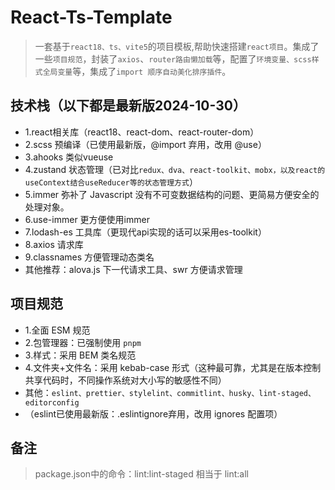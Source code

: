 # React-Ts-Template

> 一套基于`react18、ts、vite5`的项目模板,帮助快速搭建`react项目`。集成了一些`项目规范`，封装了`axios`、`router路由懒加载`等，配置了`环境变量、scss样式全局变量`等，集成了`import 顺序自动美化排序插件`。

## 技术栈（以下都是最新版2024-10-30）

- 1.react相关库（react18、react-dom、react-router-dom）
- 2.scss 预编译（已使用最新版，@import 弃用，改用 @use）
- 3.ahooks 类似vueuse
- 4.zustand 状态管理（已对比`redux、dva、react-toolkit、mobx，以及react的useContext结合useReducer等的状态管理方式`）
- 5.immer 弥补了 Javascript 没有不可变数据结构的问题、更简易方便安全的处理对象。
- 6.use-immer 更方便使用immer
- 7.lodash-es 工具库（更现代api实现的话可以采用es-toolkit）
- 8.axios 请求库
- 9.classnames 方便管理动态类名
- 其他推荐：alova.js 下一代请求工具、swr 方便请求管理

## 项目规范

- 1.全面 ESM 规范
- 2.包管理器：已强制使用 `pnpm`
- 3.样式：采用 BEM 类名规范
- 4.文件夹+文件名：采用 kebab-case 形式（这种最可靠，尤其是在版本控制共享代码时，不同操作系统对大小写的敏感性不同）
- 其他：`eslint、prettier、stylelint、commitlint、husky、lint-staged、editorconfig`
- （eslint已使用最新版：.eslintignore弃用，改用 ignores 配置项）

## 备注

> package.json中的命令：lint:lint-staged 相当于 lint:all
